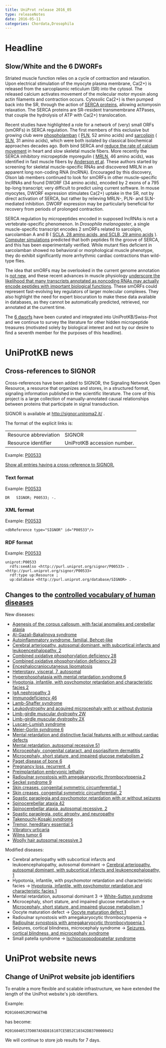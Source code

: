 ```yaml
---
title: UniProt release 2016_05
type: releaseNotes
date: 2016-05-11
categories: Chordata,Drosophila
---
```


# Headline

## Slow/White and the 6 DWORFs

Striated muscle function relies on a cycle of contraction and relaxation. Upon electrical stimulation of the myocyte plasma membrane, Ca(2+) is released from the sarcoplasmic reticulum (SR) into the cytosol. The released calcium activates movement of the molecular motor myosin along actin filaments and contraction occurs. Cytosolic Ca(2+) is then pumped back into the SR, through the action of [SERCA proteins](http://www.uniprot.org/uniprot/?query=gene:ATP2A+and+reviewed:yes), allowing actomyosin relaxation. The SERCA proteins are SR-resident transmembrane ATPases, that couple the hydrolysis of ATP with Ca(2+) translocation.

Recent studies have highlighted a role for a network of (very) small ORFs (smORFs) in SERCA regulation. The first members of this exclusive but growing club were [phospholamban](http://www.ncbi.nlm.nih.gov/pubmed/235523) ( [PLN](http://www.uniprot.org/uniprot/?query=gene:pln+and+reviewed:yes), 52 amino acids) and [sarcolipin](http://www.ncbi.nlm.nih.gov/pubmed/1416990,9367679) ( [SLN](http://www.uniprot.org/uniprot/?query=gene:sln+and+taxonomy:mammalia+and+reviewed:yes), 31 amino acids), which were both isolated by classical biochemical approaches decades ago. Both bind SERCA and [reduce the rate of calcium movement](http://www.ncbi.nlm.nih.gov/pubmed/23455424,23996003) in heart and slow skeletal muscle fibers. More recently the SERCA inhibitory micropeptide myoregulin ( [MRLN](http://www.uniprot.org/uniprot/?query=gene:mrln+and+taxonomy:mammalia+and+reviewed:yes), 46 amino acids), was identified in fast muscle fibers by [Anderson et al](http://www.ncbi.nlm.nih.gov/pubmed/25640239). These authors started by screening for skeletal muscle-specific RNAs and discovered MRLN in an apparent long non-coding RNA (lncRNA). Encouraged by this discovery, Olson lab members continued to look for smORFs in other muscle-specific lncRNAs and found DWORF (34 amino acids), encoded by 2 exons of a 795 bp-long transcript; very difficult to predict using current software. In mouse myocytes, DWORF expression stimulates Ca(2+) uptake in the SR, not by direct activation of SERCA, but rather by relieving MRLN-, PLN- and SLN-mediated inhibition. DWORF expression may be particularly beneficial for recovery from periods of prolonged contraction.

SERCA regulation by micropeptides encoded in supposed lncRNAs is not a vertebrate-specific phenomenon. In *Drosophila melanogaster*, a single muscle-specific transcript encodes 2 smORFs related to sarcolipin, sarcolamban A and B ( [SCLA, 28 amino acids, and SCLB, 29 amino acids](http://www.uniprot.org/uniprot/?query=name:sarcolamban+and+reviewed:yes) ). [Computer simulations](http://www.ncbi.nlm.nih.gov/pubmed/23970561) predicted that both peptides fit the groove of SERCA, and this has been experimentally verified. While mutant flies deficient in sarcolamban showed no behavioral or morphological muscle phenotype, they do exhibit significantly more arrhythmic cardiac contractions than wild-type flies.

The idea that smORFs may be overlooked in the current genome annotation is [not new](http://www.uniprot.org/help/2014/10/01/release), and these recent advances in muscle physiology [underscore the likelihood that many transcripts annotated as noncoding RNAs may actually encode peptides with important biological functions](http://www.ncbi.nlm.nih.gov/pubmed/26816378). These smORFs could represent fast-evolving key regulators of larger molecular complexes. They also highlight the need for expert biocuration to make these data available in databases, as they cannot be automatically predicted, retrieved, nor annotated at the current time.

The [6 dworfs](http://www.uniprot.org/uniprot/?query=accession:P0DN84+or+accession:P0DN83+or+accession:P0DMT0+or+accession:Q9CV60+or+accession:P26678+or+accession:P61014+or+accession:P61016+or+accession:A4IFH6+or+accession:P61012+or+accession:P61015+or+accession:P61013+or+accession:P26677+or+accession:O00631+or+accession:Q9CQD6+or+accession:Q6SLE7+or+accession:P42532+or+accession:C0HJH4+or+accession:C0HJH3) have been curated and integrated into UniProtKB/Swiss-Prot and we continue to survey the literature for other hidden micropeptide treasures (motivated solely by biological interest and not by our desire to find a seventh member for the purposes of this headline).

# UniProtKB news

## Cross-references to SIGNOR

Cross-references have been added to SIGNOR, the Signaling Network Open Resource, a resource that organizes and stores, in a structured format, signaling information published in the scientific literature. The core of this project is a large collection of manually-annotated causal relationships between proteins that participate in signal transduction.

SIGNOR is available at <http://signor.uniroma2.it/> .

The format of the explicit links is:

|                       |                             |
|:----------------------|:----------------------------|
| Resource abbreviation | SIGNOR                      |
| Resource identifier   | UniProtKB accession number. |

Example: [P00533](http://www.uniprot.org/uniprot/P00533)

[Show all entries having a cross-reference to SIGNOR.](http://www.uniprot.org/uniprot/?query=database%3Asignor&sort=score)

### Text format

Example: [P00533](http://www.uniprot.org/uniprot/P00533.txt)

    DR   SIGNOR; P00533; -.

### XML format

Example: [P00533](http://www.uniprot.org/uniprot/P00533.xml)

    <dbReference type="SIGNOR" id="P00533"/>

### RDF format

Example: [P00533](http://www.uniprot.org/uniprot/P00533.ttl)

    uniprot:P00533
      rdfs:seeAlso <http://purl.uniprot.org/signor/P00533> .
    <http://purl.uniprot.org/signor/P00533>
      rdf:type up:Resource ;
      up:database <http://purl.uniprot.org/database/SIGNOR> .

## Changes to the [controlled vocabulary of human diseases](https://ftp.uniprot.org/pub/databases/uniprot/current_release/knowledgebase/complete/docs/humdisease)

New diseases:

-   [Agenesis of the corpus callosum, with facial anomalies and cerebellar ataxia](http://www.uniprot.org/diseases/DI-04654)
-   [Al-Gazali-Bakalinova syndrome](http://www.uniprot.org/diseases/DI-04658)
-   [Autoinflammatory syndrome, familial, Behcet-like](http://www.uniprot.org/diseases/DI-04635)
-   [Cerebral arteriopathy, autosomal dominant, with subcortical infarcts and leukoencephalopathy, 2](http://www.uniprot.org/diseases/DI-04641)
-   [Combined oxidative phosphorylation deficiency 28](http://www.uniprot.org/diseases/DI-04643)
-   [Combined oxidative phosphorylation deficiency 29](http://www.uniprot.org/diseases/DI-04649)
-   [Encephalocraniocutaneous lipomatosis](http://www.uniprot.org/diseases/DI-04665)
-   [Heterotaxy, visceral, 7, autosomal](http://www.uniprot.org/diseases/DI-04636)
-   [Hyperphosphatasia with mental retardation syndrome 6](http://www.uniprot.org/diseases/DI-04648)
-   [Hypotonia, infantile, with psychomotor retardation and characteristic facies 2](http://www.uniprot.org/diseases/DI-04645)
-   [IgA nephropathy 3](http://www.uniprot.org/diseases/DI-04653)
-   [Immunodeficiency 46](http://www.uniprot.org/diseases/DI-04634)
-   [Lamb-Shaffer syndrome](http://www.uniprot.org/diseases/DI-04646)
-   [Leukodystrophy and acquired microcephaly with or without dystonia](http://www.uniprot.org/diseases/DI-04639)
-   [Limb-girdle muscular dystrophy 2W](http://www.uniprot.org/diseases/DI-04660)
-   [Limb-girdle muscular dystrophy 2X](http://www.uniprot.org/diseases/DI-04650)
-   [Luscan-Lumish syndrome](http://www.uniprot.org/diseases/DI-04661)
-   [Meier-Gorlin syndrome 6](http://www.uniprot.org/diseases/DI-04664)
-   [Mental retardation and distinctive facial features with or without cardiac defects](http://www.uniprot.org/diseases/DI-04642)
-   [Mental retardation, autosomal recessive 51](http://www.uniprot.org/diseases/DI-04633)
-   [Microcephaly, congenital cataract, and psoriasiform dermatitis](http://www.uniprot.org/diseases/DI-04663)
-   [Microcephaly, short stature, and impaired glucose metabolism 2](http://www.uniprot.org/diseases/DI-04652)
-   [Paget disease of bone 6](http://www.uniprot.org/diseases/DI-04662)
-   [Pregnancy loss, recurrent, 4](http://www.uniprot.org/diseases/DI-04655)
-   [Preimplantation embryonic lethality](http://www.uniprot.org/diseases/DI-04651)
-   [Radioulnar synostosis with amegakaryocytic thrombocytopenia 2](http://www.uniprot.org/diseases/DI-04632)
-   [Seckel syndrome 9](http://www.uniprot.org/diseases/DI-04640)
-   [Skin creases, congenital symmetric circumferential, 1](http://www.uniprot.org/diseases/DI-04628)
-   [Skin creases, congenital symmetric circumferential, 2](http://www.uniprot.org/diseases/DI-04629)
-   [Spastic paraplegia and psychomotor retardation with or without seizures](http://www.uniprot.org/diseases/DI-04637)
-   [Spinocerebellar ataxia 42](http://www.uniprot.org/diseases/DI-04644)
-   [Spinocerebellar ataxia, autosomal recessive, 2](http://www.uniprot.org/diseases/DI-04657)
-   [Spastic paraplegia, optic atrophy, and neuropathy](http://www.uniprot.org/diseases/DI-04659)
-   [Takenouchi-Kosaki syndrome](http://www.uniprot.org/diseases/DI-04631)
-   [Tremor, hereditary essential 5](http://www.uniprot.org/diseases/DI-04630)
-   [Vibratory urticaria](http://www.uniprot.org/diseases/DI-04656)
-   [Wilms tumor 6](http://www.uniprot.org/diseases/DI-04647)
-   [Woolly hair autosomal recessive 3](http://www.uniprot.org/diseases/DI-04638)

Modified diseases:

-   Cerebral arteriopathy with subcortical infarcts and leukoencephalopathy, autosomal dominant -&gt; [Cerebral arteriopathy, autosomal dominant, with subcortical infarcts and leukoencephalopathy, 1](http://www.uniprot.org/diseases/DI-01334)
-   Hypotonia, infantile, with psychomotor retardation and characteristic facies -&gt; [Hypotonia, infantile, with psychomotor retardation and characteristic facies 1](http://www.uniprot.org/diseases/DI-03902)
-   Mental retardation, autosomal dominant 3 -&gt; [White-Sutton syndrome](http://www.uniprot.org/diseases/DI-04421)
-   Microcephaly, short stature, and impaired glucose metabolism -&gt; [Microcephaly, short stature, and impaired glucose metabolism 1](http://www.uniprot.org/diseases/DI-04234)
-   Oocyte maturation defect -&gt; [Oocyte maturation defect 1](http://www.uniprot.org/diseases/DI-04091)
-   Radioulnar synostosis with amegakaryocytic thrombocytopenia -&gt; [Radioulnar synostosis with amegakaryocytic thrombocytopenia 1](http://www.uniprot.org/diseases/DI-02243)
-   Seizures, cortical blindness, microcephaly syndrome -&gt; [Seizures, cortical blindness, and microcephaly syndrome](http://www.uniprot.org/diseases/DI-04572)
-   Small patella syndrome -&gt; [Ischiocoxopodopatellar syndrome](http://www.uniprot.org/diseases/DI-02312)

# UniProt website news

## Change of UniProt website job identifiers

To enable a more flexible and scalable infrastructure, we have extended the length of the UniProt website's job identifiers.

Example:

    M201604052M3YWGETHB

has become:

    M2016040537D007A56D816107CE5B52C10342DB3700000452

We will continue to store job results for 7 days.
